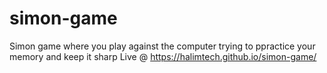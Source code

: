 # simon-game
Simon game where you play against the computer trying to ppractice your memory and keep it sharp 
Live @ https://halimtech.github.io/simon-game/
